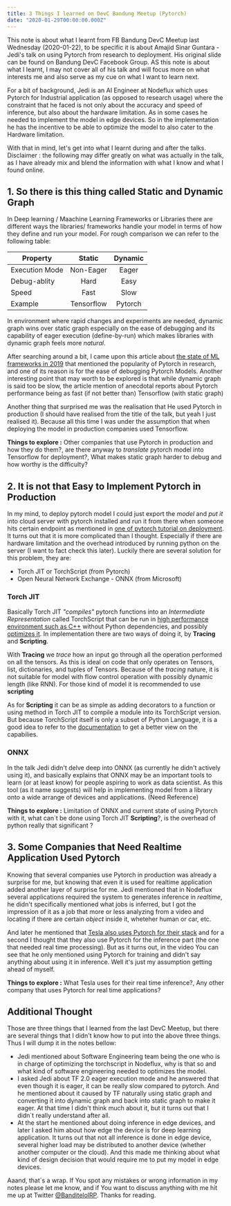 ```yaml
---
title: 3 Things I learned on DevC Bandung Meetup (Pytorch)
date: "2020-01-29T00:00:00.000Z"
---
```


<!-- TODO: Add Event Photos -->
This note is about what I learnt from FB Bandung DevC Meetup last Wednesday (2020-01-22), to be specific it is about Amajid Sinar Guntara - Jedi's talk on using Pytorch from research to deployment. His original slide can be found on Bandung DevC Facebook Group. AS this note is about what I learnt, I may not cover all of his talk and will focus more on what interests me and also serve as my cue on what I want to learn next.

For a bit of background, Jedi is an AI Engineer at Nodeflux which uses Pytorch for Industrial application (as opposed to research usage) where the constraint that he faced is not only about the accuracy and speed of inference, but also about the hardware limitation. As in some cases he needed to implement the model in edge devices. So in the implementation he has the incentive to be able to optimize the model to also cater to the Hardware limitation.

With that in mind, let's get into what I learnt during and after the talks. Disclaimer : the following may differ greatly on what was actually in the talk, as I have already mix and blend the information with what I know and what I found online.

## 1. So there is this thing called Static and Dynamic Graph

In Deep learning / Maachine Learning Frameworks or Libraries there are different ways the libraries/ frameworks handle your model in terms of how they define and run your model. For rough comparison we can refer to the following table:

| Property      | Static        | Dynamic       |
| ---------     | :--------:    | :--------:    |
|Execution Mode |Non-Eager      |Eager          |
|Debug-ablity   |Hard           |Easy           |
|Speed          |Fast           |Slow           |
|Example        |Tensorflow     |Pytorch        |

In environment where rapid changes and experiments are needed, dynamic graph wins over static graph especially on the ease of debugging and its capability of eager execution (define-by-run) which makes libraries with dynamic graph feels more _natural_.

After searching around a bit, I came upon this article about [the state of ML frameworks in 2019](https://thegradient.pub/state-of-ml-frameworks-2019-pytorch-dominates-research-tensorflow-dominates-industry/) that mentioned the popularity of Pytorch in research, and one of its reason is for the ease of debugging Pytorch Models. Another interesting point that may worth to be explored is that while dynamic graph is said too be slow, the article mention of anecdotal reports about Pytorch performance being as fast (if not better than) Tensorflow (with static graph)

Another thing that surprised me was the realisation that He used Pytorch in production (I should have realised from the title of the talk, but yeah I just realised it). Because all this time I was under the assumption that when deploying the model in production companies used Tensorflow.

__Things to explore :__ Other companies that use Pytorch in production and how they do them?, are there anyway to _translate_ pytorch model into Tensorflow for deployment?, What makes static graph harder to debug and how worthy is the difficulty?

## 2. It is not that Easy to Implement Pytorch in Production

In my mind, to deploy pytorch model I could just export the _model_ and _put it_ into cloud server with pytorch installed and run it from there when someone hits certain endpoint as mentioned in [one of pytorch tutorial on deployment](https://pytorch.org/tutorials/intermediate/flask_rest_api_tutorial.html). It turns out that it is more complicated than I thought. Especially if there are hardware limitation and the overhead introduced by running python on the server (I want to fact check this later). Luckily there are several solution for this problem, they are:

- Torch JIT or TorchScript (from Pytorch)
- Open Neural Network Exchange - ONNX (from Microsoft)

### Torch JIT

Basically Torch JIT _"compiles"_ pytorch functions into an _Intermediate Representation_ called TorchScript that can be run in [high performance environment such as C++](https://pytorch.org/tutorials/beginner/Intro_to_TorchScript_tutorial.html) without Python dependencies, and possibly [optimizes it](https://pytorch.org/blog/optimizing-cuda-rnn-with-torchscript/). In implementation there are two ways of doing it, by __Tracing__ and __Scripting__.

With  __Tracing__ we _trace_ how an input go through all the operation performed on all the tensors. As this is ideal on code that only operates on Tensors, list, dictionaries, and tuples of Tensors. Because of the _tracing_ nature, it is not suitable for model with flow control operation with possibly dynamic length (like RNN). For those kind of model it is recommended to use __scripting__

As for __Scripting__ it can be as simple as adding decorators to a function or using method in Torch JIT to compile a module into its TorchScript version. But because TorchScript itself is only a subset of Python Language, it is a good idea to refer to the [documentation](https://pytorch.org/docs/stable/jit.html#torchscript-language-reference) to get a better view on the capabilies.

### ONNX

In the talk Jedi didn't delve deep into ONNX (as currently he didn't actively using it), and basically explains that ONNX may be an important tools to learn (or at least know) for people aspiring to work as data scientist. As this tool (as it name suggests) will help in implementing model from a library onto a wide arrange of devices and applications. (Need Reference)

__Things to explore :__ Limitation of ONNX and current state of using Pytorch with it, what can`t be done using Torch JIT __Scripting__?, is the overhead of python really that significant ?

## 3. Some Companies that Need Realtime Application Used Pytorch

Knowing that several companies use Pytorch in production was already a surprise for me, but knowing that even it is used for realtime application added another layer of surprise for me. Jedi mentioned that in Nodeflux several applications required the system to generates inference in _realtime_, he didn't specifically mentioned what jobs is inferred, but I got the impression of it as a job that more or less analyzing from a video and locating if there are certain _object_ inside it, wheteher human or car, etc.

And later he mentioned that [Tesla also uses Pytorch for their stack](https://www.youtube.com/watch?v=oBklltKXtDE) and for a second I thought that they also use Pytorch for the inference part (the one that needed real time processing). But as it turns out, in the video You can see that he only mentioned using Pytorch for training and didn't say anything about using it in inference. Well it's just my assumption getting ahead of myself.

__Things to explore :__ What Tesla uses for their real time inference?, Any other company that uses Pytorch for real time applications?

## Additional Thought

Those are three things that I learned from the last DevC Meetup, but there are several things that I didn't know how to put into the above three things. Thus I will dump it in the notes bellow:

- Jedi mentioned about Software Engineering team being the one who is in charge of optimizing the torchscript in Nodeflux, why is that so and what kind of software engineering needed to optimizes the model.
- I asked Jedi about TF 2.0 eager execution mode and he answered that even though it is eager, it can be really slow compared to pytorch. And he mentioned about it caused by TF naturally using static graph and converting it into dynamic graph and back into static graph to make it eager. At that time I didn't think much about it, but it turns out that I didn`t really understand after all.
- At the start he mentioned about doing inference in edge devices, and later I asked him about how edge the device is for deep learning application. It turns out that not all inference is done in edge device, several higher load may be distributed to another device (whether another computer or the cloud). And this made me thinking about what kind of design decision that would require me to put my model in edge devices.

Aaand, that`s a wrap. If You spot any mistakes or wrong information in my notes please let me know, and if You want to discuss anything with me hit me up at Twitter [@BanditelolRP](https://twitter.com/BanditelolRP). Thanks for reading.

